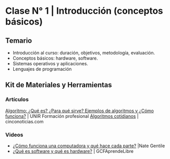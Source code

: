 # Clase N° 1 | Introducción (conceptos básicos)

## Temario

- Introducción al curso: duración, objetivos, metodología, evaluación.
- Conceptos básicos: hardware, software.
- Sistemas operativos y aplicaciones.
- Lenguajes de programación

## Kit de Materiales y Herramientas

### Artículos

[Algoritmo: ¿Qué es? ¿Para qué sirve? Ejemplos de algoritmos y ¿Cómo funciona?](https://unirfp.unir.net/revista/ingenieria-y-tecnologia/que-es-algoritmo/) | UNIR Formación profesional
[Algoritmos cotidianos](https://www.cinconoticias.com/algoritmos-cotidianos/) | cinconoticias.com

### Videos

- [¿Cómo funciona una computadora y qué hace cada parte?](https://youtu.be0zkX6nlpiSk) |Nate Gentile
- [¿Qué es software y qué es hardware?](https://youtu.be/3F-kuNGlNco) | GCFAprendeLibre
